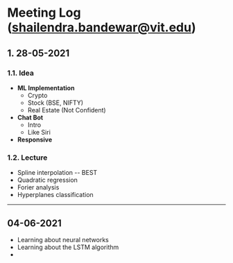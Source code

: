 # Meeting Log (shailendra.bandewar@vit.edu) <!-- omit in toc -->

## 1. 28-05-2021

### 1.1. Idea

- **ML Implementation**
  - Crypto
  - Stock (BSE, NIFTY)
  - Real Estate (Not Confident)
- **Chat Bot**
  - Intro
  - Like Siri
- **Responsive**

### 1.2. Lecture

- Spline interpolation -- BEST
- Quadratic regression
- Forier analysis
- Hyperplanes classification

---
## 04-06-2021

- Learning about neural networks
- Learning about the LSTM algorithm
- 